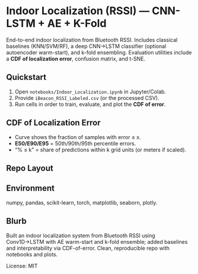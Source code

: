 # Indoor Localization (RSSI) — CNN-LSTM + AE + K-Fold

End-to-end indoor localization from Bluetooth RSSI. Includes classical baselines
(KNN/SVM/RF), a deep CNN→LSTM classifier (optional autoencoder warm-start), and
k-fold ensembling. Evaluation utilities include a **CDF of localization error**,
confusion matrix, and t-SNE.

## Quickstart
1. Open `notebooks/Indoor_Localization.ipynb` in Jupyter/Colab.
2. Provide `iBeacon_RSSI_Labeled.csv` (or the processed CSV).
3. Run cells in order to train, evaluate, and plot the **CDF of error**.

## CDF of Localization Error
- Curve shows the fraction of samples with error ≤ x.
- **E50/E90/E95** = 50th/90th/95th percentile errors.
- “% ≤ k” = share of predictions within k grid units (or meters if scaled).

## Repo Layout

## Environment
numpy, pandas, scikit-learn, torch, matplotlib, seaborn, plotly.

## Blurb
Built an indoor localization system from Bluetooth RSSI using Conv1D→LSTM with
AE warm-start and k-fold ensemble; added baselines and interpretability via
CDF-of-error. Clean, reproducible repo with notebooks and plots.

License: MIT
